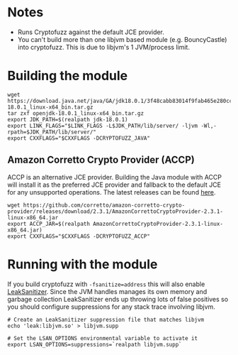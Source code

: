 # Notes
- Runs Cryptofuzz against the default JCE provider.
- You can't build more than one libjvm based module (e.g. BouncyCastle) into cryptofuzz. This is due to libjvm's 1
  JVM/process limit.

# Building the module

```
wget https://download.java.net/java/GA/jdk18.0.1/3f48cabb83014f9fab465e280ccf630b/10/GPL/openjdk-18.0.1_linux-x64_bin.tar.gz
tar zxf openjdk-18.0.1_linux-x64_bin.tar.gz
export JDK_PATH=$(realpath jdk-18.0.1)
export LINK_FLAGS="$LINK_FLAGS -L$JDK_PATH/lib/server/ -ljvm -Wl,-rpath=$JDK_PATH/lib/server/"
export CXXFLAGS="$CXXFLAGS -DCRYPTOFUZZ_JAVA"
```

## Amazon Corretto Crypto Provider (ACCP)
ACCP is an alternative JCE provider. Building the Java module with ACCP will install it as the preferred JCE provider
and fallback to the default JCE for any unsupported operations. The latest releases can be found [here](https://github.com/corretto/amazon-corretto-crypto-provider/releases).

```
wget https://github.com/corretto/amazon-corretto-crypto-provider/releases/download/2.3.1/AmazonCorrettoCryptoProvider-2.3.1-linux-x86_64.jar
export ACCP_JAR=$(realpath AmazonCorrettoCryptoProvider-2.3.1-linux-x86_64.jar)
export CXXFLAGS="$CXXFLAGS -DCRYPTOFUZZ_ACCP"
```

# Running with the module

If you build cryptofuzz with `-fsanitize=address` this will also enable [LeakSanitizer](https://clang.llvm.org/docs/LeakSanitizer.html). Since the JVM handles
manages its own memory and garbage collection LeakSanitizer ends up throwing lots of false positives so you should
configure suppressions for any stack trace involving libjvm.

```
# Create an LeakSanitizer suppression file that matches libjvm
echo 'leak:libjvm.so' > libjvm.supp

# Set the LSAN_OPTIONS environmental variable to activate it
export LSAN_OPTIONS=suppressions=`realpath libjvm.supp`
```
